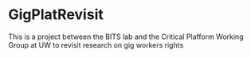 # GigPlatRevisit
This is a project between the BITS lab and the Critical Plafform Working Group at UW to revisit research on gig workers rights 
